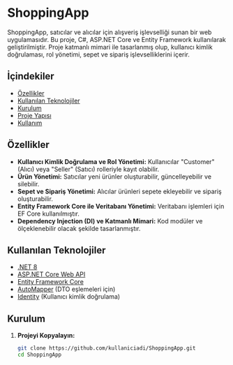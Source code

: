 # ShoppingApp

ShoppingApp, satıcılar ve alıcılar için alışveriş işlevselliği sunan bir web uygulamasıdır. Bu proje, C#, ASP.NET Core ve Entity Framework kullanılarak geliştirilmiştir.
Proje katmanlı mimari ile tasarlanmış olup, kullanıcı kimlik doğrulaması, rol yönetimi, sepet ve sipariş işlevselliklerini içerir.

## İçindekiler
- [Özellikler](#özellikler)
- [Kullanılan Teknolojiler](#kullanılan-teknolojiler)
- [Kurulum](#kurulum)
- [Proje Yapısı](#proje-yapısı)
- [Kullanım](#kullanım)

## Özellikler
- **Kullanıcı Kimlik Doğrulama ve Rol Yönetimi:** Kullanıcılar "Customer" (Alıcı) veya "Seller" (Satıcı) rolleriyle kayıt olabilir.
- **Ürün Yönetimi:** Satıcılar yeni ürünler oluşturabilir, güncelleyebilir ve silebilir.
- **Sepet ve Sipariş Yönetimi:** Alıcılar ürünleri sepete ekleyebilir ve sipariş oluşturabilir.
- **Entity Framework Core ile Veritabanı Yönetimi:** Veritabanı işlemleri için EF Core kullanılmıştır.
- **Dependency Injection (DI) ve Katmanlı Mimari:** Kod modüler ve ölçeklenebilir olacak şekilde tasarlanmıştır.

## Kullanılan Teknolojiler
- [.NET 8](https://dotnet.microsoft.com/download/dotnet/8.0)
- [ASP.NET Core Web API](https://docs.microsoft.com/en-us/aspnet/core/web-api/)
- [Entity Framework Core](https://docs.microsoft.com/en-us/ef/core/)
- [AutoMapper](https://automapper.org/) (DTO eşlemeleri için)
- [Identity](https://docs.microsoft.com/en-us/aspnet/core/security/authentication/identity) (Kullanıcı kimlik doğrulama)

## Kurulum

1. **Projeyi Kopyalayın:**
   ```bash
   git clone https://github.com/kullaniciadi/ShoppingApp.git
   cd ShoppingApp
